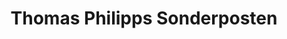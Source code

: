 ---
title: "Thomas Philipps Sonderposten"
url: /wannweil/thomas-philipps-sonderposten/
shop: Kramladen
---